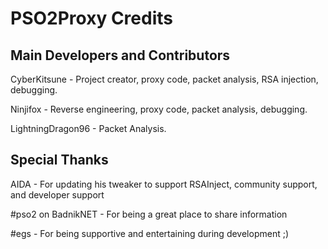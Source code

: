 # PSO2Proxy Credits
## Main Developers and Contributors
CyberKitsune - Project creator, proxy code, packet analysis, RSA injection, debugging.

Ninjifox - Reverse engineering, proxy code, packet analysis, debugging.

LightningDragon96 - Packet Analysis.

## Special Thanks
AIDA - For updating his tweaker to support RSAInject, community support, and developer support

\#pso2 on BadnikNET - For being a great place to share information

\#egs - For being supportive and entertaining during development ;)
